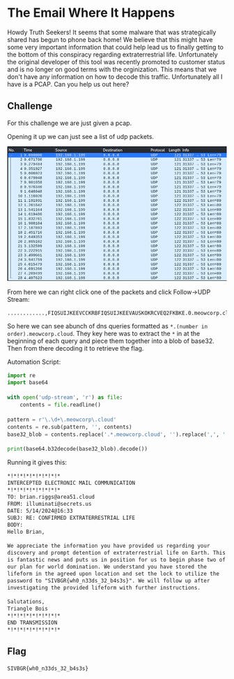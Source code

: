 # The Email Where It Happens

Howdy Truth Seekers! It seems that some malware that was strategically shared has begun to phone back home! We believe that this might have some very important information that could help lead us to finally getting to the bottom of this conspiracy regarding extraterrestrial life. Unfortunately the original developer of this tool was recently promoted to customer status and is no longer on good terms with the orginization. This means that we don't have any information on how to decode this traffic. Unfortunately all I have is a PCAP. Can you help us out here?

## Challenge

For this challenge we are just given a pcap.

Opening it up we can just see a list of udp packets.

![UDP Packets](./pictures/udp.png)

From here we can right click one of the packets and click Follow->UDP Stream:

```
............,FIQSUIJKEEVCCKRBFIQSUIJKEEVAUSKOKRCVEQ2FKBKE.0.meowcorp.cloud.................,KRBAIVGEKQ2UKJHU4SKDEBGUCSKMEBBU6TKNKVHESQ2B.1.meowcorp.cloud.................,KREU6TQKFIQSUIJKEEVCCKRBFIQSUIJKEEVAUVCPHIQG.2.meowcorp.cloud.................,E4TJMFXC44TJM5TXGQDBOJSWCNJRFZRWY33VMQFEMUSP.3.meowcorp.cloud.................,JU5CA2LMNR2W22LOMF2GSQDTMVRXEZLUOMXHK4YKIRAV.4.meowcorp.cloud.................,IRJ2EA2S6MJUF4ZDAMRUIAYTMORTGMFFGVKCJI5CAUSF.5.meowcorp.cloud.................,HIQEGT2OIZEVETKFIQQEKWCUKJAVIRKSKJCVGVCSJFAU.6.meowcorp.cloud.................,YICMJFDEKCSCJ5CFSOQKJBSWY3DPEBBHE2LBNYWAUCSX.7.meowcorp.cloud.................,MUQGC4DQOJSWG2LBORSSA5DIMUQGS3TGN5ZG2YLUNFXW.8.meowcorp.cloud.................,4IDZN52SA2DBOZSSA4DSN53GSZDFMQQHK4ZAOJSWOYLS.9.meowcorp.cloud.................,MRUW4ZZAPFXXK4RAMRUXGY3POZSXE6JAMFXGIIDQOJXW.10.meowcorp.cloud.................,24DUEBSGK5DFNZ2GS33OEBXWMIDFPB2HEYLUMVZHEZLT.11.meowcorp.cloud.................,ORZGSYLMEBWGSZTFEBXW4ICFMFZHI2BOEBKGQ2LTEBUX.12.meowcorp.cloud.................,GIDGMFXHIYLTORUWGIDOMV3XGIDBNZSCA4DVORZSA5LT.13.meowcorp.cloud.................,EBUW4IDQN5ZWS5DJN5XCAZTPOIQHK4ZAORXSAYTFM5UW.14.meowcorp.cloud.................,4IDQNBQXGZJAOR3W6IDPMYQG65LSEBYGYYLOEBTG64RA.15.meowcorp.cloud.................,O5XXE3DEEBSG63LJNZQXI2LPNYXCAV3FEB2W4ZDFOJZX.16.meowcorp.cloud.................,IYLOMQQHS33VEBUGC5TFEBZXI33SMVSCA5DIMUQGY2LG.17.meowcorp.cloud.................,MVTG64TNEBUW4IDUNBSSAYLHOJSWKZBAOVYG63RANRXW.18.meowcorp.cloud.................,GYLUNFXW4IDBNZSCA43FOQQHI2DFEBWG6Y3LEB2G6IDV.19.meowcorp.cloud.................,ORUWY2L2MUQHI2DFEBYGC43TO5XXEZBAORXSAISTJFLE.20.meowcorp.cloud.................,ER2SPN3WQMC7NYZTGZDTL4ZTEX3CGRZTG435EIXCAV3F.21.meowcorp.cloud.................,EB3WS3DMEBTG63DMN53SA5LQEBQWM5DFOIQGS3TWMVZX.22.meowcorp.cloud.................,I2LHMF2GS3THEB2GQZJAOBZG65TJMRSWIIDMNFTGKZTP.23.meowcorp.cloud.................,OJWSA53JORUCAZTVOJ2GQZLSEBUW443UOJ2WG5DJN5XH.24.meowcorp.cloud.................,GLQKBJJWC3DVORQXI2LPNZZSYCSUOJUWC3THNRSSAQTP.25.meowcorp.cloud.................,NFZQUKRBFIQSUIJKEEVCCKRBFIQSUIJKBJCU4RBAKRJE.26.meowcorp.cloud.................,CTSTJVEVGU2JJ5HAUKRBFIQSUIJKEEVCCKRBFIQSUIJK.27.meowcorp.cloud.....
```

So here we can see abunch of dns queries formatted as `*.(number in order).meowcorp.cloud`. They key here was to extract the `*` in at the beginning of each query and piece them together into a blob of base32. Then from there decoding it to retrieve the flag.

Automation Script:
```python
import re
import base64

with open('udp-stream', 'r') as file:
    contents = file.readline()

pattern = r'\.\d+\.meowcorp\.cloud'
contents = re.sub(pattern, '', contents)
base32_blob = contents.replace('.*.meowcorp.cloud', '').replace(',', '').replace('.', '')

print(base64.b32decode(base32_blob).decode())
```

Running it gives this:
```
*!*!*!*!*!*!*!*!*
INTERCEPTED ELECTRONIC MAIL COMMUNICATION
*!*!*!*!*!*!*!*!*
TO: brian.riggs@area51.cloud
FROM: illuminati@secrets.us
DATE: 5/14/2024@16:33
SUBJ: RE: CONFIRMED EXTRATERRESTRIAL LIFE
BODY:
Hello Brian,

We appreciate the information you have provided us regarding your discovery and prompt detention of extraterrestrial life on Earth. This is fantastic news and puts us in position for us to begin phase two of our plan for world domination. We understand you have stored the lifeform in the agreed upon location and set the lock to utilize the password to "SIVBGR{wh0_n33ds_32_b4s3s}". We will follow up after investigating the provided lifeform with further instructions.

Salutations,
Triangle Bois
*!*!*!*!*!*!*!*!*
END TRANSMISSION
*!*!*!*!*!*!*!*!*
```
## Flag

`SIVBGR{wh0_n33ds_32_b4s3s}`

